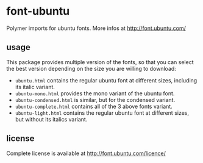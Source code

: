 # font-ubuntu
Polymer imports for ubuntu fonts.
More infos at http://font.ubuntu.com/

## usage
This package provides multiple version of the fonts, so that you can select the best version depending on the size you are willing to download:
* `ubuntu.html` contains the regular ubuntu font at different sizes, including its italic variant.
* `ubuntu-mono.html` provides the mono variant of the ubuntu font.
* `ubuntu-condensed.html` is similar, but for the condensed variant.
* `ubuntu-complete.html` contains all of the 3 above fonts variant.
* `ubuntu-light.html` contains the regular ubuntu font at different sizes, but without its italics variant.

## license
Complete license is available at http://font.ubuntu.com/licence/
